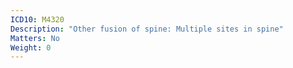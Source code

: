 ```yaml
---
ICD10: M4320
Description: "Other fusion of spine: Multiple sites in spine"
Matters: No
Weight: 0
---
```


